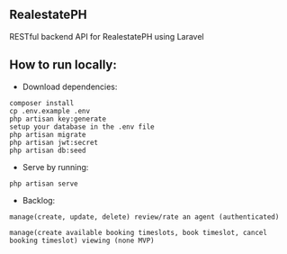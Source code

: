 ## RealestatePH

RESTful backend API for RealestatePH using Laravel

## How to run locally:

- Download dependencies:
```
composer install
cp .env.example .env
php artisan key:generate
setup your database in the .env file
php artisan migrate
php artisan jwt:secret
php artisan db:seed
```

- Serve by running:
```
php artisan serve
```

- Backlog:
```
manage(create, update, delete) review/rate an agent (authenticated)

manage(create available booking timeslots, book timeslot, cancel booking timeslot) viewing (none MVP)
```
